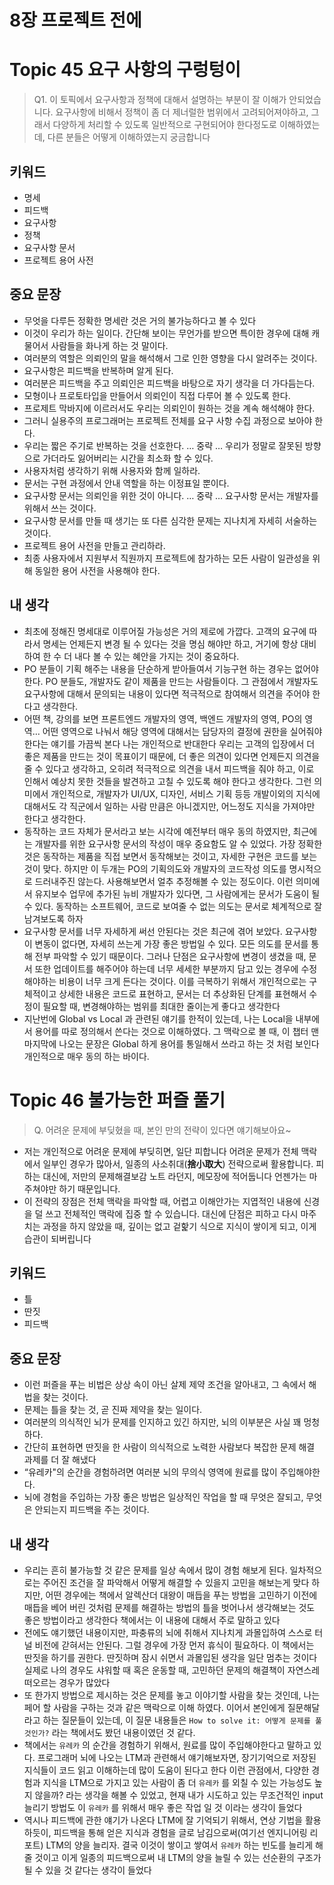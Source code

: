 # 8장 프로젝트 전에

# Topic 45 요구 사항의 구렁텅이

> Q1. 이 토픽에서 요구사항과 정책에 대해서 설명하는 부분이 잘 이해가 안되었습니다. 요구사항에 비해서 정책이 좀 더 제너럴한 범위에서 고려되어져야하고, 그래서 다양하게 처리할 수 있도록 일반적으로 구현되어야 한다정도로 이해하였는데, 다른 분들은 어떻게 이해하였는지 궁금합니다
> 

## 키워드

- 명세
- 피드백
- 요구사항
- 정책
- 요구사항 문서
- 프로젝트 용어 사전

## 중요 문장

- 무엇을 다루든 정확한 명세란 것은 거의 불가능하다고 볼 수 있다
- 이것이 우리가 하는 일이다. 간단해 보이는 무언가를 받으면 특이한 경우에 대해 캐물어서 사람들을 화나게 하는 것 말이다.
- 여러분의 역할은 의뢰인의 말을 해석해서 그로 인한 영향을 다시 알려주는 것이다.
- 요구사항은 피드백을 반복하며 알게 된다.
- 여러분은 피드백을 주고 의뢰인은 피드백을 바탕으로 자기 생각을 더 가다듬는다.
- 모형이나 프로토타입을 만들어서 의뢰인이 직접 다루어 볼 수 있도록 한다.
- 프로제트 막바지에 이르러서도 우리는 의뢰인이 원하는 것을 계속 해석해야 한다.
- 그러니 실용주의 프로그래머는 프로젝트 전체를 요구 사항 수집 과정으로 보아야 한다.
- 우리는 짧은 주기로 반복하는 것을 선호한다. … 중략 … 우리가 정말로 잘못된 방향으로 가더라도 잃어버리는 시간을 최소화 할 수 있다.
- 사용자처럼 생각하기 위해 사용자와 함께 일하라.
- 문서는 구현 과정에서 안내 역할을 하는 이정표일 뿐이다.
- 요구사항 문서는 의뢰인을 위한 것이 아니다. … 중략 … 요구사항 문서는 개발자를 위해서 쓰는 것이다.
- 요구사항 문서를 만들 때 생기는 또 다른 심각한 문제는 지나치게 자세히 서술하는 것이다.
- 프로젝트 용어 사전을 만들고 관리하라.
- 최종 사용자에서 지원부서 직원까지 프로젝트에 참가하는 모든 사람이 일관성을 위해 동일한 용어 사전을 사용해야 한다.

## 내 생각

- 최초에 정해진 명세대로 이루어질 가능성은 거의 제로에 가깝다. 고객의 요구에 따라서 명세는 언제든지 변경 될 수 있다는 것을 명심 해야만 하고, 거기에 항상 대비하여 한 수 더 내다 볼 수 있는 혜안을 가지는 것이 중요하다.
- PO 분들이 기획 해주는 내용을 단순하게 받아들여서 기능구현 하는 경우는 없어야 한다. PO 분들도, 개발자도 같이 제품을 만드는 사람들이다. 그 관점에서 개발자도 요구사항에 대해서 문의되는 내용이 있다면 적극적으로 참여해서 의견을 주어야 한다고 생각한다.
- 어떤 책, 강의를 보면 프론트엔드 개발자의 영역, 백엔드 개발자의 영역, PO의 영역… 어떤 영역으로 나눠서 해당 영역에 대해서는 담당자의 결정에 권한을 실어줘야한다는 얘기를 가끔씩 본다 나는 개인적으로 반대한다 우리는 고객의 입장에서 더 좋은 제품을 만드는 것이 목표이기 때문에, 더 좋은 의견이 있다면 언제든지 의견을 줄 수 있다고 생각하고, 오히려 적극적으로 의견을 내서 피드백을 줘야 하고, 이로 인해서 예상치 못한 것들을 발견하고 고칠 수 있도록 해야 한다고 생각한다. 그런 의미에서 개인적으로, 개발자가 UI/UX, 디자인, 서비스 기획 등등 개발이외의 지식에 대해서도 각 직군에서 일하는 사람 만큼은 아니겠지만, 어느정도 지식을 가져야만 한다고 생각한다.
- 동작하는 코드 자체가 문서라고 보는 시각에 예전부터 매우 동의 하였지만, 최근에는 개발자를 위한 요구사항 문서의 작성이 매우 중요함도 알 수 있었다. 가장 정확한 것은 동작하는 제품을 직접 보면서 동작해보는 것이고, 자세한 구현은 코드를 보는 것이 맞다. 하지만 이 두개는 PO의 기획의도와 개발자의 코드작성 의도를 명시적으로 드러내주진 않는다. 사용해보면서 얼추 추정해볼 수 있는 정도이다. 이런 의미에서 유지보수 업무에 추가된 뉴비 개발자가 있다면, 그 사람에게는 문서가 도움이 될 수 있다. 동작하는 소프트웨어, 코드로 보여줄 수 없는 의도는 문서로 체계적으로 잘 남겨보도록 하자
- 요구사항 문서를 너무 자세하게 써선 안된다는 것은 최근에 겪어 보았다. 요구사항이 변동이 없다면, 자세히 쓰는게 가장 좋은 방법일 수 있다. 모든 의도를 문서를 통해 전부 파악할 수 있기 때문이다. 그러나 단점은 요구사항에 변경이 생겼을 때, 문서 또한 업데이트를 해주어야 하는데 너무 세세한 부분까지 담고 있는 경우에 수정해야하는 비용이 너무 크게 든다는 것이다. 이를 극복하기 위해서 개인적으로는 구체적이고 상세한 내용은 코드로 표현하고, 문서는 더 추상화된 단계를 표현해서 수정이 필요할 때, 변경해야하는 범위를 최대한 줄이는게 좋다고 생각한다
- 지난번에 Global vs Local 과 관련된 얘기를 한적이 있는데, 나는 Local을 내부에서 용어를 따로 정의해서 쓴다는 것으로 이해하였다. 그 맥락으로 볼 때, 이 챕터 맨마지막에 나오는 문장은 Global 하게 용어를 통일해서 쓰라고 하는 것 처럼 보인다 개인적으로 매우 동의 하는 바이다.
  

# Topic 46 불가능한 퍼즐 풀기

> Q. 어려운 문제에 부딪혔을 때, 본인 만의 전략이 있다면 얘기해보아요~
* 저는 개인적으로 어려운 문제에 부딪히면, 일단 피합니다 어려운 문제가 전체 맥락에서 일부인 경우가 많아서, 일종의 사소취대(**捨小取大**) 전략으로써 활용합니다. 피하는 대신에, 저만의 문제해결보감 노트 라던지, 메모장에 적어둡니다 언젠가는 마주쳐야만 하기 때문입니다.
* 이 전략의 장점은 전체 맥락을 파악할 때, 어렵고 이해안가는 지엽적인 내용에 신경을 덜 쓰고 전체적인 맥락에 집중 할 수 있습니다. 대신에 단점은 피하고 다시 마주치는 과정을 하지 않았을 때, 깊이는 없고 겉핥기 식으로 지식이 쌓이게 되고, 이게 습관이 되버립니다
> 

## 키워드

- 틀
- 딴짓
- 피드백

## 중요 문장

- 이런 퍼즐을 푸는 비법은 상상 속이 아닌 살제 제약 조건을 알아내고, 그 속에서 해법을 찾는 것이다.
- 문제는 틀을 찾는 것, 곧 진짜 제약을 찾는 일이다.
- 여러분의 의식적인 뇌가 문제를 인지하고 있긴 하지만, 뇌의 이부분은 사실 꽤 멍청하다.
- 간단히 표현하면 딴짓을 한 사람이 의식적으로 노력한 사람보다 복잡한 문제 해결 과제를 더 잘 해냈다
- “유레카"의 순간을 경험하려면 여러분 뇌의 무의식 영역에 원료를 많이 주입해야한다.
- 뇌에 경험을 주입하는 가장 좋은 방법은 일상적인 작업을 할 때 무엇은 잘되고, 무엇은 안되는지 피드백을 주는 것이다.

## 내 생각

- 우리는 흔히 불가능할 것 같은 문제를 일상 속에서 많이 경험 해보게 된다. 일차적으로는 주어진 조건을 잘 파악해서 어떻게 해결할 수 있을지 고민을 해보는게 맞다 하지만, 어떤 경우에는 책에서 알렉산더 대왕이 매듭을 푸는 방법을 고민하기 이전에 매듭을 베어 버린 것처럼 문제를 해결하는 방법의 틀을 벗어나서 생각해보는 것도 좋은 방법이라고 생각한다 책에서는 이 내용에 대해서 주로 말하고 있다
- 전에도 얘기했던 내용이지만, 파충류의 뇌에 취해서 지나치게 과몰입하여 스스로 터널 비전에 갇혀서는 안된다. 그럴 경우에 가장 먼저 휴식이 필요하다. 이 책에서는 딴짓을 하기를 권한다. 딴짓하며 잠시 쉬면서 과몰입된 생각을 일단 멈추는 것이다 실제로 나의 경우도 샤워할 때 혹은 운동할 때, 고민하던 문제의 해결책이 자연스레 떠오르는 경우가 많았다
- 또 한가지 방법으로 제시하는 것은 문제를 놓고 이야기할 사람을 찾는 것인데, 나는 페어 할 사람을 구하는 것과 같은 맥락으로 이해 하였다. 이어서 본인에게 질문해달라고 하는 질문들이 있는데, 이 질문 내용들은 `How to solve it: 어떻게 문제를 풀 것인가?` 라는 책에서도 봤던 내용이였던 것 같다.
- 책에서는  `유레카` 의 순간을 경험하기 위해서, 원료를 많이 주입해야한다고 말하고 있다. 프로그래머 뇌에 나오는 LTM과 관련해서 얘기해보자면, 장기기억으로 저장된 지식들이 코드 읽고 이해하는데 많이 도움이 된다고 한다 이런 관점에서, 다양한 경험과 지식을 LTM으로 가지고 있는 사람이 좀 더 `유레카` 를 외칠 수 있는 가능성도 높지 않을까? 라는 생각을 해볼 수 있었고, 현재 내가 시도하고 있는 무조건적인 input 늘리기 방법도 이 `유레카` 를 위해서 매우 좋은 작업 일 것 이라는 생각이 들었다
- 역시나 피드백에 관한 얘기가 나온다 LTM에 잘 기억되기 위해서, 연상 기법을 활용하듯이, 피드백을 통해 얻은 지식과 경험을 글로 남김으로써(여기선 엔지니어링 리포트) LTM의 양을 늘리자. 결국 이것이 쌓이고 쌓여서 `유레카` 하는 빈도를 늘리게 해줄 것이고 이게 일종의 피드백으로써 내 LTM의 양을 늘릴 수 있는 선순환의 구조가 될 수 있을 것 같다는 생각이 들었다